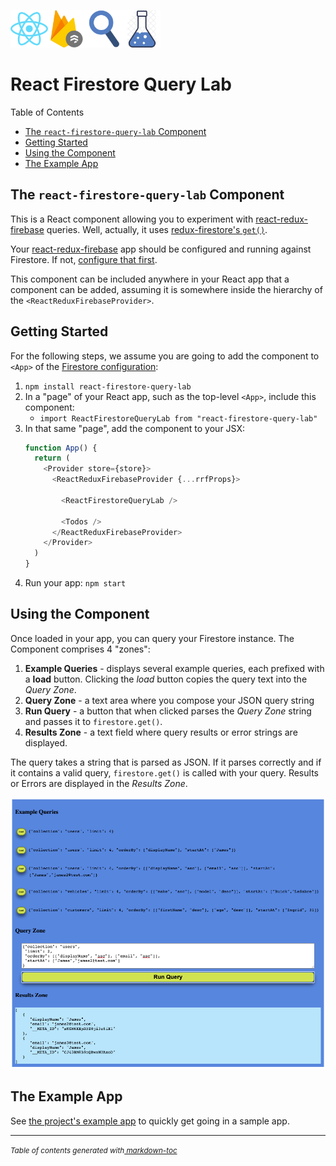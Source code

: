 <img src='https://github.com/gregfenton/react-firestore-query-lab/raw/master/media/icons/react.png' width='60'/><img src='https://github.com/gregfenton/react-firestore-query-lab/raw/master/media/icons/firestore.png' width='60'/><img src='https://github.com/gregfenton/react-firestore-query-lab/raw/master/media/icons/query.png' width='60'/><img src='https://github.com/gregfenton/react-firestore-query-lab/raw/master/media/icons/lab.png' width='60'/>
# React Firestore Query Lab 

Table of Contents
  * [The `react-firestore-query-lab` Component](#the--react-firestore-query-lab--component)
  * [Getting Started](#getting-started)
  * [Using the Component](#using-the-component)
  * [The Example App](#example-app)

## The `react-firestore-query-lab` Component

This is a React component allowing you to experiment with [react-redux-firebase](https://react-redux-firebase.com/) queries.  Well, actually, it uses [redux-firestore's `get()`](https://github.com/prescottprue/redux-firestore#get).

Your [react-redux-firebase](https://react-redux-firebase.com/) app should be configured and running against Firestore.  If not, [configure that first](https://react-redux-firebase.com/docs/getting_started.html).

This component can be included anywhere in your React app that a component can be added, assuming it is somewhere inside the hierarchy of the `<ReactReduxFirebaseProvider>`.

## Getting Started
For the following steps, we assume you are going to add the component to `<App>` of the [Firestore configuration](https://react-redux-firebase.com/docs/firestore.html):
  1. `npm install react-firestore-query-lab`
  1. In a "page" of your React app, such as the top-level `<App>`, include this component:
      - `import ReactFirestoreQueryLab from "react-firestore-query-lab"`
  1. In that same "page", add the component to your JSX:
      ```js
      function App() {
        return (
          <Provider store={store}>
            <ReactReduxFirebaseProvider {...rrfProps}>

              <ReactFirestoreQueryLab />

              <Todos />
            </ReactReduxFirebaseProvider>
          </Provider>
        )
      }
      ```
  1. Run your app: `npm start`

## Using the Component
Once loaded in your app, you can query your Firestore instance.  The Component comprises 4 "zones":
  1. **Example Queries** - displays several example queries, each prefixed with a **load** button.  Clicking the _load_ button copies the query text into the _Query Zone_.
  1. **Query Zone** - a text area where you compose your JSON query string
  1. **Run Query** - a button that when clicked parses the _Query Zone_ string and passes it to `firestore.get()`.
  1. **Results Zone** - a text field where query results or error strings are displayed.

The query takes a string that is parsed as JSON.  If it parses correctly and if it contains a valid query, `firestore.get()` is called with your query.  Results or Errors are displayed in the _Results Zone_.

<img src='https://github.com/gregfenton/react-firestore-query-lab/raw/master/media/screenshots/screenshot_1.png' width='700'/>

## The Example App
See [the project's example app](https://github.com/gregfenton/react-firestore-query-lab/tree/master/example) to quickly get going in a sample app.


---
<small><i>Table of contents generated with<a href='http://ecotrust-canada.github.io/markdown-toc/'> markdown-toc</a></i></small>
